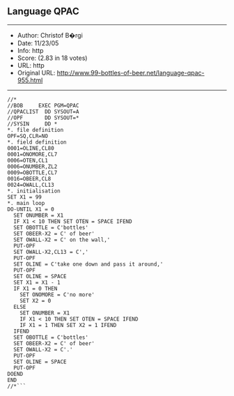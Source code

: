 
## Language QPAC ##
---
- Author: Christof B�rgi
- Date: 11/23/05
- Info: http
- Score:  (2.83 in 18 votes)
- URL: http
- Original URL: http://www.99-bottles-of-beer.net/language-qpac-955.html
---

```//UseridT JOB (1,1),'BOB',CLASS=x,MSGCLASS=A,NOTIFY=Userid
//* 
//BOB     EXEC PGM=QPAC
//QPACLIST  DD SYSOUT=A
//OPF       DD SYSOUT=*
//SYSIN     DD *
*. file definition
OPF=SQ,CLR=NO
*. field definition
0001=OLINE,CL80
0001=ONOMORE,CL7
0006=OTEN,CL1
0006=ONUMBER,ZL2
0009=OBOTTLE,CL7
0016=OBEER,CL8
0024=OWALL,CL13
*. initialisation
SET X1 = 99
*. main loop                                      
DO-UNTIL X1 = 0
  SET ONUMBER = X1
  IF X1 < 10 THEN SET OTEN = SPACE IFEND
  SET OBOTTLE = C'bottles'
  SET OBEER-X2 = C' of beer'
  SET OWALL-X2 = C' on the wall,'
  PUT-OPF
  SET OWALL-X2,CL13 = C','
  PUT-OPF
  SET OLINE = C'take one down and pass it around,'
  PUT-OPF
  SET OLINE = SPACE
  SET X1 = X1 - 1
  IF X1 = 0 THEN
    SET ONOMORE = C'no more'
    SET X2 = 0
  ELSE
    SET ONUMBER = X1
    IF X1 < 10 THEN SET OTEN = SPACE IFEND
    IF X1 = 1 THEN SET X2 = 1 IFEND
  IFEND
  SET OBOTTLE = C'bottles'
  SET OBEER-X2 = C' of beer'
  SET OWALL-X2 = C'.'
  PUT-OPF
  SET OLINE = SPACE
  PUT-OPF
DOEND
END
//*```
